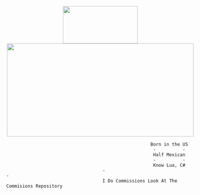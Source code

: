 <div id="header" align="center">
  <img src="https://komarev.com/ghpvc/?username=FwedsW&style=flat-square&color=blue" alt="" width="200" height="100"/>
</div>

<div id="header" align="center">
  <img src="https://github.com/FwedsW/FwedsW/assets/165351342/e5961387-f69e-4ec4-ad89-ceeaeda8e10d" width="500" height="250"/>
</div>

                                                          Born in the US
                                                           -          -
                                                           Half Mexican
                                                           -          -
                                                           Know Lua, C#
                                        -                                                -
                                        I Do Commissions Look At The Commisions Repository
